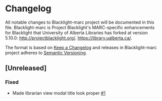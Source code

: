 # Changelog
All notable changes to Blacklight-marc project will be documented in this file. Blacklight-marc is Project Blacklight's MARC-specific enhancements for Blacklight that University of Alberta Libraries has forked at version 5.10.0: http://projectblacklight.org/. https://library.ualberta.ca/.

The format is based on [Keep a Changelog](http://keepachangelog.com/en/1.0.0/)
and releases in Blacklight-marc project adheres to [Semantic Versioning](http://semver.org/spec/v2.0.0.html).

## [Unreleased]

### Fixed
- Made librarian view modal title look proper [#1](https://github.com/ualbertalib/blacklight-marc/issues/1)